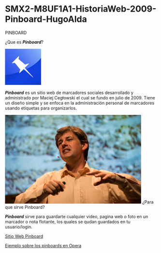 # SMX2-M8UF1A1-HistoriaWeb-2009-Pinboard-HugoAlda

   PINBOARD

¿Que es _**Pinboard**_?

![Maciej Cegłowski](https://github.com/HugoAlda/SMX2-M8UF1A1-HistoriaWeb-2009-Pinboard-HugoAlda/blob/main/descarga.jpg)

_**Pinboard**_ es un sitio web de marcadores sociales desarrollado y administrado por Maciej Cegłowski el cual se fundo en julio de 2009. Tiene un diseño simple y se enfoca en la administración personal de marcadores usando etiquetas para organizarlos.

![Maciej Cegłowski](https://github.com/HugoAlda/SMX2-M8UF1A1-HistoriaWeb-2009-Pinboard-HugoAlda/blob/main/450_1000.png)
¿Para que sirve Pinboard?

_**Pinboard**_ sirve para guardarte cualquier video, pagina web o foto en un marcador o nota flotante, los quales se qudan guardados en tu usuario/login.

[Sitio Web Pinboard](https://pinboard.in/)

[Ejemplo sobre los pinboards en Opera](https://www.youtube.com/watch?v=R2FbCCCmV9U "Video Explicativo")

